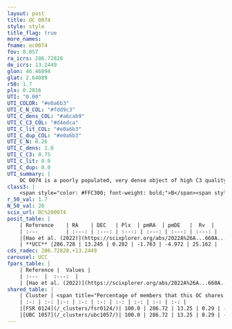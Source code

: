 ```yaml
---
layout: post
title: OC 0074
style: style
title_flag: true
more_names: 
fname: oc0074
fov: 0.057
ra_icrs: 286.72828
de_icrs: 13.2449
glon: 46.46894
glat: 2.64089
r50: 1.7
plx: 0.2816
UTI: "0.00"
UTI_COLOR: "#e0a6b3"
UTI_C_N_COL: "#fdd9c3"
UTI_C_dens_COL: "#a6cab9"
UTI_C_C3_COL: "#d4edca"
UTI_C_lit_COL: "#e0a6b3"
UTI_C_dup_COL: "#e0a6b3"
UTI_C_N: 0.26
UTI_C_dens: 1.0
UTI_C_C3: 0.75
UTI_C_lit: 0.0
UTI_C_dup: 0.0
UTI_summary: |
    OC 0074 is a poorly populated, very dense object of high C3 quality. It was recently reported in the literature.<br><br><span style="color: #99180f; font-weight: bold;">Warning: </span>This is very likely a duplicate object, which shares a large percentage of members with at least one previously reported entry.
class3: |
    <span style="color: #FFC300; font-weight: bold;">B</span><span style="color: green; font-weight: bold;">A</span>
r_50_val: 1.7
N_50_val: 26
scix_url: OC%200074
posit_table: |
    | Reference    | RA    | DEC   | Plx  | pmRA  | pmDE   |  Rv  |
    | :---         | :---: | :---: | :---: | :---: | :---: | :---: |
    |[Hao et al. (2022)](https://scixplorer.org/abs/2022A%26A...660A...4H) | 286.728 | 13.26 | 0.277 | -1.762 | -4.978 | -- |
    | **UCC** |286.728 | 13.245 | 0.282 | -1.763 | -4.972 | 25.162 | 
cds_radec: 286.72828,+13.2449
carousel: UCC
fpars_table: |
    | Reference |  Values |
    | :---  |  :---:  |
    | [Hao et al. (2022)](https://scixplorer.org/abs/2022A%26A...660A...4H) | `AG=4.02, age=8.3, Z=0.028` |
shared_table: |
    | Cluster | <span title="Percentage of members that this OC shares with the ones listed">%</span>   | RA   | DEC   | Plx   | pmRA  | pmDE  | Rv | UTI |
    | :-: | :-: |:-: | :-: | :-: | :-: | :-: | :-: | :-: |
    |[FSR 0124](/_clusters/fsr0124/)| 100.0 | 286.72 | 13.25 | 0.29 | -1.78 | -4.98 | 26.47 |0.73 |
    |[UBC 1057](/_clusters/ubc1057/)| 100.0 | 286.72 | 13.25 | 0.29 | -1.77 | -4.98 | 25.89 |0.0 |
---
```

